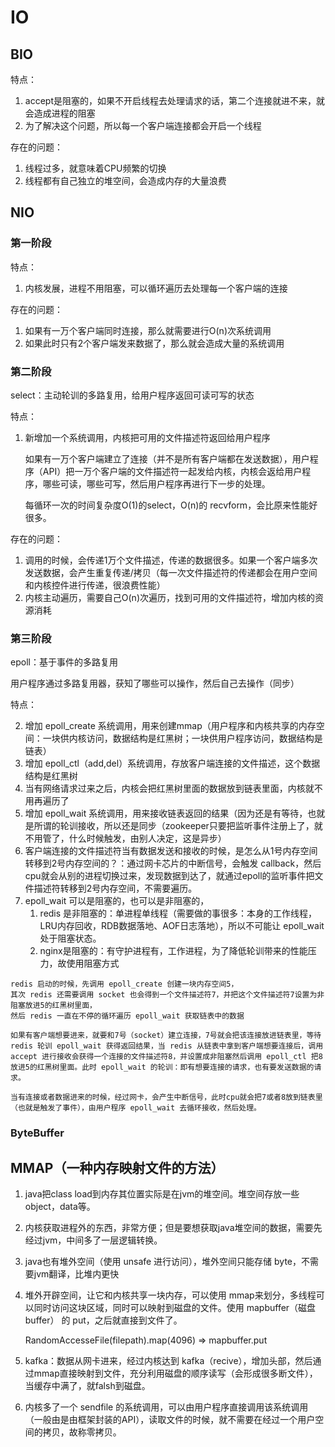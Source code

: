 # IO

## BIO

特点：

1. accept是阻塞的，如果不开启线程去处理请求的话，第二个连接就进不来，就会造成进程的阻塞
2. 为了解决这个问题，所以每一个客户端连接都会开启一个线程

存在的问题：

1. 线程过多，就意味着CPU频繁的切换
2. 线程都有自己独立的堆空间，会造成内存的大量浪费

## NIO

### 第一阶段

特点：

1. 内核发展，进程不用阻塞，可以循环遍历去处理每一个客户端的连接

存在的问题：

1. 如果有一万个客户端同时连接，那么就需要进行O(n)次系统调用
2. 如果此时只有2个客户端发来数据了，那么就会造成大量的系统调用

### 第二阶段

select：主动轮训的多路复用，给用户程序返回可读可写的状态

特点：

1. 新增加一个系统调用，内核把可用的文件描述符返回给用户程序

   如果有一万个客户端建立了连接（并不是所有客户端都在发送数据），用户程序（API）把一万个客户端的文件描述符一起发给内核，内核会返给用户程序，哪些可读，哪些可写，然后用户程序再进行下一步的处理。

   每循环一次的时间复杂度O(1)的select，O(n)的 recvform，会比原来性能好很多。

存在的问题：

1. 调用的时候，会传递1万个文件描述，传递的数据很多。如果一个客户端多次发送数据，会产生重复传递/拷贝（每一次文件描述符的传递都会在用户空间和内核控件进行传递，很浪费性能） 
2. 内核主动遍历，需要自己O(n)次遍历，找到可用的文件描述符，增加内核的资源消耗

### 第三阶段

epoll：基于事件的多路复用

用户程序通过多路复用器，获知了哪些可以操作，然后自己去操作（同步）

特点：

2. 增加 epoll_create 系统调用，用来创建mmap（用户程序和内核共享的内存空间：一块供内核访问，数据结构是红黑树；一块供用户程序访问，数据结构是链表）
3. 增加 epoll_ctl（add,del）系统调用，存放客户端连接的文件描述，这个数据结构是红黑树
3. 当有网络请求过来之后，内核会把红黑树里面的数据放到链表里面，内核就不用再遍历了
4. 增加 epoll_wait 系统调用，用来接收链表返回的结果（因为还是有等待，也就是所谓的轮训接收，所以还是同步（zookeeper只要把监听事件注册上了，就不用管了，什么时候触发，由别人决定，这是异步）
5. 客户端连接的文件描述符当有数据发送和接收的时候，是怎么从1号内存空间转移到2号内存空间的？：通过网卡芯片的中断信号，会触发 callback，然后cpu就会从别的进程切换过来，发现数据到达了，就通过epoll的监听事件把文件描述符转移到2号内存空间，不需要遍历。
6. epoll_wait 可以是阻塞的，也可以是非阻塞的，
   1. redis 是非阻塞的：单进程单线程（需要做的事很多：本身的工作线程，LRU内存回收，RDB数据落地、AOF日志落地），所以不可能让 epoll_wait 处于阻塞状态。
   2. nginx是阻塞的：有守护进程有，工作进程，为了降低轮训带来的性能压力，故使用阻塞方式

```shel
redis 启动的时候，先调用 epoll_create 创建一块内存空间5，
其次 redis 还需要调用 socket 也会得到一个文件描述符7，并把这个文件描述符7设置为非阻塞放进5的红黑树里面，
然后 redis 一直在不停的循环遍历 epoll_wait 获取链表中的数据

如果有客户端想要进来，就要和7号（socket）建立连接，7号就会把该连接放进链表里，等待 redis 轮训 epoll_wait 获得返回结果，当 redis 从链表中拿到客户端想要连接后，调用 accept 进行接收会获得一个连接的文件描述符8，并设置成非阻塞然后调用 epoll_ctl 把8放进5的红黑树里面。此时 epoll_wait 的轮训：即有想要连接的请求，也有要发送数据的请求。

当有连接或者数据进来的时候，经过网卡，会产生中断信号，此时cpu就会把7或者8放到链表里（也就是触发了事件），由用户程序 epoll_wait 去循环接收，然后处理。
```

### ByteBuffer



## MMAP（一种内存映射文件的方法）

1. java把class load到内存其位置实际是在jvm的堆空间。堆空间存放一些object，data等。

2. 内核获取进程外的东西，非常方便；但是要想获取java堆空间的数据，需要先经过jvm，中间多了一层逻辑转换。

3. java也有堆外空间（使用 unsafe 进行访问），堆外空间只能存储 byte，不需要jvm翻译，比堆内更快

4. 堆外开辟空间，让它和内核共享一块内存，可以使用 mmap来划分，多线程可以同时访问这块区域，同时可以映射到磁盘的文件。使用 mapbuffer（磁盘buffer） 的 put，之后就直接到文件了。

   RandomAccesseFile(filepath).map(4096) => mapbuffer.put

5. kafka：数据从网卡进来，经过内核达到 kafka（recive），增加头部，然后通过mmap直接映射到文件，充分利用磁盘的顺序读写（会形成很多断文件），当缓存中满了，就falsh到磁盘。

6. 内核多了一个 sendfile 的系统调用，可以由用户程序直接调用该系统调用（一般由是由框架封装的API），读取文件的时候，就不需要在经过一个用户空间的拷贝，故称零拷贝。